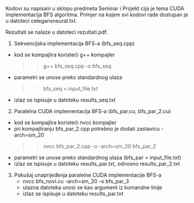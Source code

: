 Kodovi su napisani u sklopu predmeta Seminar i Projekt cija je tema CUDA implementacija BFS algoritma.
Primjer na kojem svi kodovi rade dostupan je u datoteci celegansneural.txt.

Rezultati se nalaze u datoteci rezultati.pdf.

1. Sekvencijska implementacija BFS-a (bfs_seq.cpp)
  - kod se kompajlira koristeći g++ kompajler
      >> g++ bfs_seq.cpp -o bfs_seq
  - parametri se unose preko standardnog ulaza
      >> bfs_seq < input_file.txt
  - izlaz se ispisuje u datoteku results_seq.txt

2. Paralelna CUDA implementacija BFS-a (bfs_par.cu, bfs_par_2.cu)
  - kod se kompajlira koristeći nvcc kompajler
  - pri kompajliranju bfs_par_2.cpp potrebno je dodati zastavicu -arch=sm_20
      >> nvcc bfs_par_2.cpp -o -arch=sm_20 bfs_par_2
  - parametri se unose preko standardnog ulaza (bfs_par < input_file.txt)
  - izlaz se ispisuje u datoteku results_par.txt, odnosno results_par_2.txt

 3. Pokušaj unaprijeđenja paralelne CUDA implementacije BFS-a
	- nvcc bfs_novi.cu -arch=sm_20 -o bfs_par_3
	- ulazna datoteka unosi se kao argument iz komandne linije
	- izlaz se ispisuje u datoteku results_par.txt